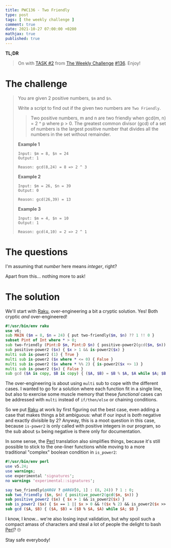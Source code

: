 ```yaml
---
title: PWC136 - Two Friendly
type: post
tags: [ the weekly challenge ]
comment: true
date: 2021-10-27 07:00:00 +0200
mathjax: true
published: true
---
```


**TL;DR**

> On with [TASK #2][] from [The Weekly Challenge][] [#136][].
> Enjoy!

# The challenge

> You are given 2 positive numbers, `$m` and `$n`.
>
> Write a script to find out if the given two numbers are `Two
> Friendly`.
>
>> Two positive numbers, m and n are two friendly when gcd(m, n) = 2 ^ p
>> where p > 0. The greatest common divisor (gcd) of a set of numbers is
>> the largest positive number that divides all the numbers in the set
>> without remainder.
>
> **Example 1**
>
>     Input: $m = 8, $n = 24
>     Output: 1
>
>     Reason: gcd(8,24) = 8 => 2 ^ 3
>
> **Example 2**
>
>     Input: $m = 26, $n = 39
>     Output: 0
>
>     Reason: gcd(26,39) = 13
>
> **Example 3**
>
>     Input: $m = 4, $n = 10
>     Output: 1
>
>     Reason: gcd(4,10) = 2 => 2 ^ 1

# The questions

I'm assuming that *number* here means *integer*, right?

Apart from this... nothing more to ask!

# The solution

We'll start with [Raku][], over-engineering a bit a cryptic solution.
Yes! Both cryptic *and* over-engineered!

```raku
#!/usr/bin/env raku
use v6;
sub MAIN ($m = 8, $n = 24) { put two-friendly($m, $n) ?? 1 !! 0 }
subset Pint of Int where * > 0;
sub two-friendly (Pint:D $m, Pint:D $n) { positive-power2(gcd($m, $n)) }
sub positive-power2 ($x) { $x > 1 && is-power2($x) }
multi sub is-power2 (1) { True }
multi sub is-power2 ($x where * <= 0) { False }
multi sub is-power2 ($x where * %% 2) { is-power2($x +> 1) }
multi sub is-power2 ($x) { False }
sub gcd ($A is copy, $B is copy) { ($A, $B) = $B % $A, $A while $A; $B }
```

The over-engineering is about using `multi` sub to cope with the
different cases. I wanted to go for a solution where each function fit
in a single line, but also to exercise some muscle memory that these
*functional* cases can be addressed with `multi` instead of
`if/then/else` or chaining conditions.

So we put [Raku][] at work by first figuring out the best case, even
adding a case that makes things a bit ambiguous: what if our input is
*both* negative and exactly divisible by 2? Anyway, this is a moot
question in this case, because `is-power2` is only called with positive
integers in our program, so the sub about `$x` being negative is there
only for documentation.

In some sense, the [Perl][] translation also simplifies things, because
it's still possible to stick to the one-liner functions while moving to
a more traditional "complex" boolean condition in `is_power2`:

```perl
#!/usr/bin/env perl
use v5.24;
use warnings;
use experimental 'signatures';
no warnings 'experimental::signatures';

say two_friendly(@ARGV ? @ARGV[0, 1] : (8, 24)) ? 1 : 0;
sub two_friendly ($m, $n) { positive_power2(gcd($m, $n)) }
sub positive_power2 ($x) { $x > 1 && is_power2($x) }
sub is_power2 ($x) { $x == 1 || $x > 0 && !($x % 2) && is_power2($x >> 1) }
sub gcd ($A, $B) { ($A, $B) = ($B % $A, $A) while $A; $B }
```

I know, I know... we're also losing input validation, but why spoil such
a compact amass of characters and steal a lot of people the delight to
bash [Perl][]? 🙄

Stay safe everybody!

[The Weekly Challenge]: https://theweeklychallenge.org/
[#136]: https://theweeklychallenge.org/blog/perl-weekly-challenge-136/
[TASK #2]: https://theweeklychallenge.org/blog/perl-weekly-challenge-136/#TASK2
[Perl]: https://www.perl.org/
[Raku]: https://raku.org/
